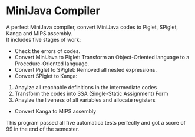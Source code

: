 MiniJava Compiler
=================

A perfect MiniJava compiler, convert MiniJava codes to Piglet, SPiglet, Kanga and MIPS assembly.<br/>
It includes five stages of work:<br/>
- Check the errors of codes.
- Convert MiniJava to Piglet: Transform an Object-Oriented language to a Procedure-Oriented language.
- Convert Piglet to SPiglet: Removed all nested expressions.
- Convert SPiglet to Kanga:
1. Anaylze all reachable definitions in the intermediate codes
2. Transform the codes into SSA (Single-Static Assignment) Form
3. Anaylze the liveness of all variables and allocate registers
- Convert Kanga to MIPS assembly

This program passed all five automatica tests perfectly and got a score of 99 in the end of the semester.

